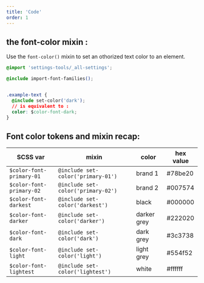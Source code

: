 ```yaml
---
title: 'Code'
order: 1
---
```


## the font-color mixin :

Use the `font-color()` mixin to set an othorized text color to an element.

```css
@import 'settings-tools/_all-settings';

@include import-font-families();


.example-text {
  @include set-color('dark');
  // is equivalent to :
  color: $color-font-dark;
}
```

## Font color tokens and mixin recap:

| SCSS var                 | mixin                               | color       | hex value |
| ------------------------ | ----------------------------------- | ----------- | --------- |
| `$color-font-primary-01` | `@include set-color('primary-01')` | brand 1     | #78be20   |
| `$color-font-primary-02` | `@include set-color('primary-02')` | brand 2     | #007574   |
| `$color-font-darkest`    | `@include set-color('darkest')`    | black       | #000000   |
| `$color-font-darker`     | `@include set-color('darker')`     | darker grey | #222020   |
| `$color-font-dark`       | `@include set-color('dark')`       | dark grey   | #3c3738   |
| `$color-font-light`      | `@include set-color('light')`      | light grey  | #554f52   |
| `$color-font-lightest`   | `@include set-color('lightest')`   | white       | #ffffff   |
